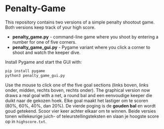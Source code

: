 # Penalty-Game

This repository contains two versions of a simple penalty shootout game. Both versions keep track of your high score.

- **penalty_game.py** - command-line game where you shoot by entering a number for one of five corners.
- **penalty_game_gui.py** - Pygame variant where you click a corner to shoot and watch the keeper dive.

Install Pygame and start the GUI with:

```bash
pip install pygame
python3 penalty_game_gui.py
```

Use the mouse to click one of the five goal sections (links boven, links onder, midden, rechts boven, rechts onder). The graphical version now draws a real goal with a net, a round bal and een eenvoudige keeper die duikt naar de gekozen hoek. Elke goal maakt het lastiger om te scoren (80%, 60%, 40%, dan 20%). De vierde poging is de **gouden bal** en wordt goud getekend. Scoor vier keer achter elkaar om te winnen. Beide versies tonen willekeurige juich- of teleurstellingsteksten en slaan je hoogste score op in `highscore.txt`.
